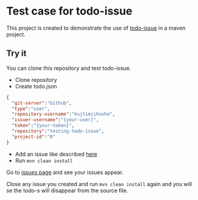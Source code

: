 # Test case for todo-issue
This project is created to demonstrate the use of [todo-issue](https://github.com/kujtimiihoxha/todo-issue) in a maven project.
## Try it
You can clone this repository and test todo-issue.

- Clone repository
- Create todo.json
```json
{
  "git-server":"Github",
  "type":"user",
  "repository-username":"kujtimiihoxha",
  "issuer-username":"{your-user}",
  "token":"{your-token}",
  "repository":"testing-todo-issue",
  "project-id":"0"
}
```
- Add an issue like described [here](https://github.com/kujtimiihoxha/todo-issue#syntax)
- Run ```mvn clean install```

Go to [issues page](https://github.com/kujtimiihoxha/testing-todo-issue/issues) and see your issues appear.

Close any issue you created and run ```mvn clean install``` again and you will se the todo-s will disappear from the source file.